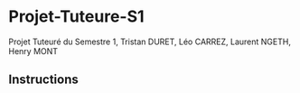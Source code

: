 # Projet-Tuteure-S1
Projet Tuteuré du Semestre 1, Tristan DURET, Léo CARREZ, Laurent NGETH, Henry MONT

## Instructions
